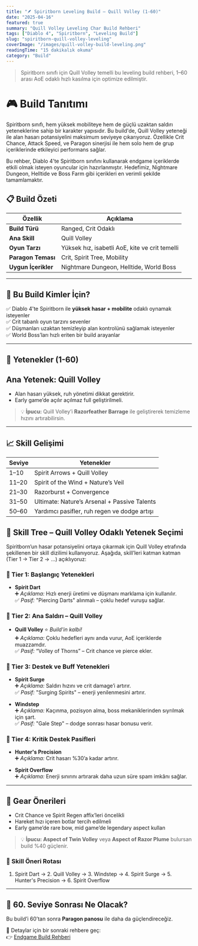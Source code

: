 ```yaml
---
title: "🪶 Spiritborn Leveling Build – Quill Volley (1-60)"
date: "2025-04-16"
featured: true
summary: "Quill Volley Leveling Char Build Rehberi"
tags: ["Diablo 4", "Spiritborn", "Leveling Build"]
slug: "spiritborn-quill-volley-leveling"
coverImage: "/images/quill-volley-build-leveling.png"
readingTime: "15 dakikalık okuma"
category: "Build"
---
```


> Spiritborn sınıfı için Quill Volley temelli bu leveling build rehberi, 1–60 arası AoE odaklı hızlı kasılma için optimize edilmiştir.

# 🎮 Build Tanıtımı
Spiritborn sınıfı, hem yüksek mobiliteye hem de güçlü uzaktan saldırı yeteneklerine sahip bir karakter yapısıdır. Bu build'de, Quill Volley yeteneği ile alan hasarı potansiyelini maksimum seviyeye çıkarıyoruz. Özellikle Crit Chance, Attack Speed, ve Paragon sinerjisi ile hem solo hem de grup içeriklerinde etkileyici performans sağlar.

Bu rehber, Diablo 4'te Spiritborn sınıfını kullanarak endgame içeriklerde etkili olmak isteyen oyuncular için hazırlanmıştır. Hedefimiz, Nightmare Dungeon, Helltide ve Boss Farm gibi içerikleri en verimli şekilde tamamlamaktır.

## 📋 Build Özeti

| Özellik        | Açıklama                                     |
|----------------|----------------------------------------------|
| **Build Türü** | Ranged, Crit Odaklı                          |
| **Ana Skill**  | Quill Volley                                 |
| **Oyun Tarzı** | Yüksek hız, isabetli AoE, kite ve crit temelli |
| **Paragon Teması** | Crit, Spirit Tree, Mobility             |
| **Uygun İçerikler** | Nightmare Dungeon, Helltide, World Boss  |

---

## 🎯 Bu Build Kimler İçin?
✅ Diablo 4'te Spiritborn ile **yüksek hasar + mobilite** odaklı oynamak isteyenler  
✅ Crit tabanlı oyun tarzını sevenler  
✅ Düşmanları uzaktan temizleyip alan kontrolünü sağlamak isteyenler  
✅ World Boss’ları hızlı eriten bir build arayanlar

--- 

## 🧬 Yetenekler (1-60)

## Ana Yetenek: **Quill Volley**

- Alan hasarı yüksek, ruh yönetimi dikkat gerektirir.
- Early game’de açılır açılmaz full geliştirilmeli.

> 💡 **İpucu:** Quill Volley’i **Razorfeather Barrage** ile geliştirerek temizleme hızını artırabilirsin.

---

## 📈 Skill Gelişimi

| Seviye | Yetenekler                                     |
|--------|------------------------------------------------|
| 1–10   | Spirit Arrows + Quill Volley                   |
| 11–20  | Spirit of the Wind + Nature’s Veil             |
| 21–30  | Razorburst + Convergence                       |
| 31–50  | Ultimate: Nature’s Arsenal + Passive Talents  |
| 50–60  | Yardımcı pasifler, ruh regen ve dodge artışı  |

## 🧠 Skill Tree – Quill Volley Odaklı Yetenek Seçimi
Spiritborn’un hasar potansiyelini ortaya çıkarmak için Quill Volley etrafında şekillenen bir skill dizilimi kullanıyoruz. Aşağıda, skill’leri katman katman (Tier 1 → Tier 2 → ...) açıklıyoruz:

### 🔹 Tier 1: Başlangıç Yetenekleri

- **Spirit Dart**  
  ➕ *Açıklama:* Hızlı enerji üretimi ve düşmanı marklama için kullanılır.  
  ✅ *Pasif:* "Piercing Darts" alınmalı – çoklu hedef vuruşu sağlar.

### 🔹 Tier 2: Ana Saldırı – Quill Volley

- **Quill Volley** ⭐ *Build'in kalbi!*  
  ➕ *Açıklama:* Çoklu hedefleri aynı anda vurur, AoE içeriklerde muazzamdır.  
  ✅ *Pasif:* “Volley of Thorns” – Crit chance ve pierce ekler.

### 🔹 Tier 3: Destek ve Buff Yetenekleri

- **Spirit Surge**  
  ➕ *Açıklama:* Saldırı hızını ve crit damage’i artırır.  
  ✅ *Pasif:* "Surging Spirits" – enerji yenilenmesini artırır.

- **Windstep**  
  ➕ *Açıklama:* Kaçınma, pozisyon alma, boss mekaniklerinden sıyrılmak için şart.  
  ✅ *Pasif:* "Gale Step" – dodge sonrası hasar bonusu verir.

### 🔹 Tier 4: Kritik Destek Pasifleri

- **Hunter's Precision**  
  ➕ *Açıklama:* Crit hasarı %30’a kadar artırır.

- **Spirit Overflow**  
  ➕ *Açıklama:* Enerji sınırını artırarak daha uzun süre spam imkânı sağlar.

---

## 🧭 Gear Önerileri

- Crit Chance ve Spirit Regen affix’leri öncelikli
- Hareket hızı içeren botlar tercih edilmeli
- Early game’de rare bow, mid game’de legendary aspect kullan

> 💡 **İpucu:** **Aspect of Twin Volley** veya **Aspect of Razor Plume** bulursan build %40 güçlenir.

### 📌 Skill Öneri Rotası

1. Spirit Dart → 2. Quill Volley → 3. Windstep → 4. Spirit Surge → 5. Hunter's Precision → 6. Spirit Overflow

---

## 🚀 60. Seviye Sonrası Ne Olacak?

Bu build’i 60’tan sonra **Paragon panosu** ile daha da güçlendireceğiz.

📘 Detaylar için bir sonraki rehbere geç:  
👉 [Endgame Build Rehberi](/oyun/spiritborn-quill-volley-endgame)
